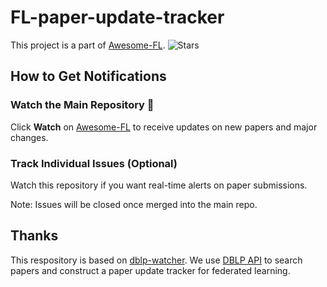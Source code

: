 # FL-paper-update-tracker 
This project is a part of [Awesome-FL](https://github.com/youngfish42/Awesome-FL).  ![Stars](https://img.shields.io/github/stars/youngfish42/Awesome-FL.svg?color=orange) 

## How to Get Notifications
### Watch the Main Repository 🚀
Click **Watch** on [Awesome-FL](https://github.com/youngfish42/Awesome-FL) to receive updates on new papers and major changes.

### Track Individual Issues (Optional)
Watch this repository if you want real-time alerts on paper submissions. 

Note: Issues will be closed once merged into the main repo.

## Thanks
This respository is based on [dblp-watcher](https://github.com/beiyuouo/dblp-watcher/). We use [DBLP API](https://dblp.org/faq/How+to+use+the+dblp+search+API.html) to search papers and construct a paper update tracker for federated learning.




